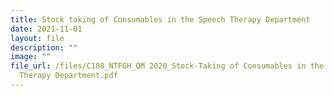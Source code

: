 ```yaml
---
title: Stock taking of Consumables in the Speech Therapy Department
date: 2021-11-01
layout: file
description: ""
image: ""
file_url: /files/C108_NTFGH_QM 2020_Stock-Taking of Consumables in the Speech
  Therapy Department.pdf
---
```

